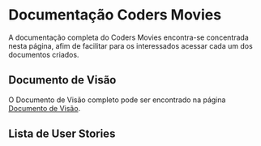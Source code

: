 # Documentação Coders Movies

A documentação completa do Coders Movies encontra-se concentrada nesta página, afim de facilitar para os interessados acessar cada um dos documentos criados.

## Documento de Visão

O Documento de Visão completo pode ser encontrado na página [Documento de Visão](DocVisao.md).

## Lista de User Stories

